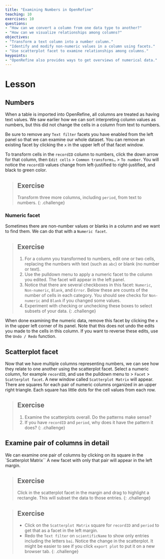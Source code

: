 ```yaml
---
title: "Examining Numbers in OpenRefine"
teaching: 10
exercises: 10
questions:
- "How can we convert a column from one data type to another?"
- "How can we visualize relationships among columns?"
objectives:
- "Transform a text column into a number column."
- "Identify and modify non-numeric values in a column using facets."
- "Use scatterplot facet to examine relationships among columns."
keypoints:
- "OpenRefine also provides ways to get overviews of numerical data."
---
```


# Lesson

## Numbers

When a table is imported into OpenRefine, all columns are treated as having text values. We saw earlier how we can sort interpreting column values as numbers, but this did not change the cells in a column from text to numbers.

Be sure to remove any `Text filter` facets you have enabled from the left panel so that we can examine our whole dataset. You can remove an existing facet by clicking the `x` in the upper left of that facet window.

To transform cells in the `recordID` column to numbers, click the down arrow for that column, then `Edit cells` > `Common transforms…` > `To number`. You will notice the `recordID` values change from left-justified to right-justified, and black to green color.

> ## Exercise
>
> Transform three more columns, including `period`, from text to numbers.
{: .challenge}

### Numeric facet
Sometimes there are non-number values or blanks in a column and we want to find them. We can do that with a `Numeric facet`.

> ## Exercise
>
> 1. For a column you transformed to numbers, edit one or two cells, replacing the numbers with text (such as `abc`) or blank (no number or text).
> 2. Use the pulldown menu to apply a numeric facet to the column you edited. The facet will appear in the left panel.
> 3. Notice that there are several checkboxes in this facet: `Numeric`, `Non-numeric`, `Blank`, and `Error`. Below these are counts of the number of cells in each category. You should see checks for `Non-numeric` and `Blank` if you changed some values.
> 4. Experiment with checking or unchecking these boxes to select subsets of your data.
{: .challenge}

When done examining the numeric data, remove this facet by clicking the `x` in the upper left corner of its panel. Note that this does not undo the edits you made to the cells in this column. If you want to reverse these edits, use the `Undo / Redo` function.

## Scatterplot facet

Now that we have multiple columns representing numbers, we can see how they relate to one another using the scatterplot facet. Select a numeric column, for example `recordID`, and use the pulldown menu to > `Facet` > `Scatterplot facet`. A new window called `Scatterplot Matrix` will appear. There are squares for each pair of numeric columns organized in an upper right triangle. Each square has little dots for the cell values from each row.

> ## Exercise
>
> 1. Examine the scatterplots overall. Do the patterns make sense?
> 2. If you have `recordID` and `period`, why does it have the pattern it does?
{: .challenge}

## Examine pair of columns in detail

We can examine one pair of columns by clicking on its square in the `Scatterplot Matrix`` A new facet with only that pair will appear in the left margin. 

> ## Exercise
>
> Click in the scatterplot facet in the margin and drag to highlight a rectangle. This will subset the data to those entries.
{: .challenge}

> ## Exercise
> 
> - Click on the `Scatterplot Matrix` square for `recordID` and `period` to get that as a facet in the left margin.
> - Redo the `Text filter` on `scientificName` to show only entries including the letters `bai`.
> Notice the change in the scatterplot. It might be easier to see if you click `export plot` to put it on a new browser tab.
{: .challenge}
